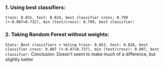 ### 1. Using best classifiers:
`train: 0.831, test: 0.824, best classifier cross: 0.799 (+-0.067=0.732), min (test/cross): 0.799, best classifier:`
	
### 2. Taking Random Forest without weights:
`Stats: Best classifiers + Voting train: 0.852, test: 0.828, best classifier cross: 0.807 (+-0.07=0.737), min (test/cross): 0.807, best classifier:`
Conclusion: Doesn't seem to make much of a difference, but slightly better



	